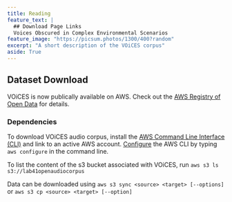 ```yaml
---
title: Reading
feature_text: |
  ## Download Page Links
  Voices Obscured in Complex Environmental Scenarios
feature_image: "https://picsum.photos/1300/400?random"
excerpt: "A short description of the VOiCES corpus"
aside: True
---
```


## Dataset Download

VOiCES is now publically available on AWS. Check out the [AWS Registry of Open Data](https://registry.opendata.aws/lab41-sri-voices/) for details.

### Dependencies

To download VOiCES audio corpus, install the 
[AWS Command Line Interface (CLI)](https://aws.amazon.com/cli/) and link to an active AWS account. 
[Configure](https://docs.aws.amazon.com/cli/latest/userguide/cli-chap-getting-started.html) the AWS CLI by typing `aws configure` in the command line. 

To list the content of the s3 bucket associated with VOiCES, run `aws s3 ls s3://lab41openaudiocorpus`

Data can be downloaded using `aws s3 sync <source> <target> [--options]` or `aws s3 cp <source> <target> [--option]`






